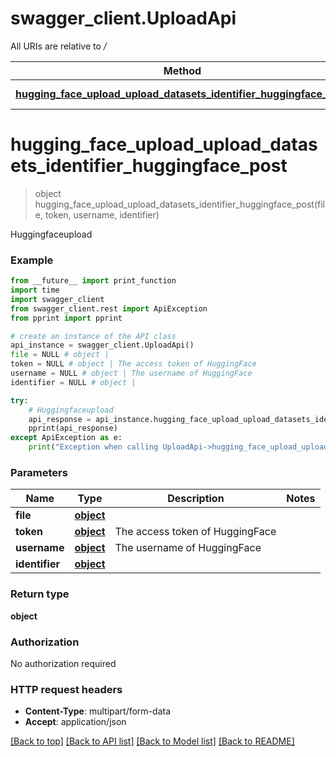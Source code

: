 # swagger_client.UploadApi

All URIs are relative to */*

Method | HTTP request | Description
------------- | ------------- | -------------
[**hugging_face_upload_upload_datasets_identifier_huggingface_post**](UploadApi.md#hugging_face_upload_upload_datasets_identifier_huggingface_post) | **POST** /upload/datasets/{identifier}/huggingface | Huggingfaceupload

# **hugging_face_upload_upload_datasets_identifier_huggingface_post**
> object hugging_face_upload_upload_datasets_identifier_huggingface_post(file, token, username, identifier)

Huggingfaceupload

### Example
```python
from __future__ import print_function
import time
import swagger_client
from swagger_client.rest import ApiException
from pprint import pprint

# create an instance of the API class
api_instance = swagger_client.UploadApi()
file = NULL # object | 
token = NULL # object | The access token of HuggingFace
username = NULL # object | The username of HuggingFace
identifier = NULL # object | 

try:
    # Huggingfaceupload
    api_response = api_instance.hugging_face_upload_upload_datasets_identifier_huggingface_post(file, token, username, identifier)
    pprint(api_response)
except ApiException as e:
    print("Exception when calling UploadApi->hugging_face_upload_upload_datasets_identifier_huggingface_post: %s\n" % e)
```

### Parameters

Name | Type | Description  | Notes
------------- | ------------- | ------------- | -------------
 **file** | [**object**](.md)|  | 
 **token** | [**object**](.md)| The access token of HuggingFace | 
 **username** | [**object**](.md)| The username of HuggingFace | 
 **identifier** | [**object**](.md)|  | 

### Return type

**object**

### Authorization

No authorization required

### HTTP request headers

 - **Content-Type**: multipart/form-data
 - **Accept**: application/json

[[Back to top]](#) [[Back to API list]](../README.md#documentation-for-api-endpoints) [[Back to Model list]](../README.md#documentation-for-models) [[Back to README]](../README.md)

